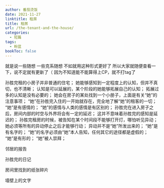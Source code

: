 ```yaml
---
author: 番茄烫饭
date: 2021-11-27
linktitle: 租房
title: 租房
url: /the-tenant-and-the-house/
categories:
  - 短篇
tags:
  - 粉蓝
bookToc: false
---
```


就是说一些随想
一些克系随想
不如就用这种形式更好了
所以大家就随便查看一下，说不定就有更新了（
因为不知道能不能算得上CP，就不打tag了

孙胜完租的小房子并非普通的住宅；
她能够感知到一定程度上的认知，但并不真切，也不清晰；
认知是可以延展的，某个阶段的她能够拓展自己的认知；
拓展过多的认知是没有必要的；
她会在房子的某处找到一个小册子，上面是有关“她”的注意事项；
“她”在孙胜完入住的一开始就存在，完全地了解“她”的租客的一切；
“她”是有感情的；
“她”的感情与人类的感情是有区别的；
孙胜完在进入房子之后，房间内部的时空与外界将会有一定的延迟；
这并不意味着孙胜完的感知是延迟的；
孙胜完租房的时候，被告知在某个时间段不能够打开灯，哪怕听见异动；
她必须等所有的异动停止之后才能够行动；
异动并不是“她”所发出来的；
“她”是有名字的；
“她”的名字必须由“她”本人告知，任何其它的途径都是虚假的；
“她”是有形的；
“她”被人崇拜；


邻居的报告

孙胜完的日记

房间里找到的纸张碎片

墙壁上的文字
